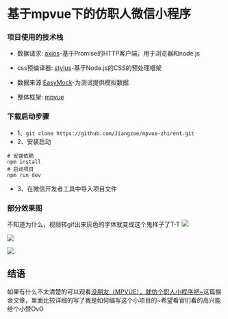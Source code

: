 # 基于mpvue下的仿职人微信小程序
### 项目使用的技术栈

- 数据请求: [axios](https://link.juejin.im/?target=https%3A%2F%2Fwww.npmjs.com%2Fpackage%2Faxios)-基于Promise的HTTP客户端，用于浏览器和node.js

- css预编译器: [stylus](https://www.zhangxinxu.com/jq/stylus/)-基于Node.js的CSS的预处理框架

- 数据来源:[EasyMock](https://www.easy-mock.com/mock/5aded45053796b38dd26e970/sell#!method=get)-为测试提供模拟数据

- 整体框架: [mpvue](https://github.com/Meituan-Dianping/mpvue)

### 下载启动步骤

- 1、`git clone https://github.com/Jiangzoe/mpvue-zhirent.git`
- 2、安装启动

```
# 安装依赖
npm install
# 启动项目
npm run dev
```

- 3、在微信开发者工具中导入项目文件

### 部分效果图
不知道为什么，视频转gif出来灰色的字体就变成这个鬼样子了T-T
![](https://user-gold-cdn.xitu.io/2019/7/14/16bf02a70c5ca92c?w=277&h=600&f=gif&s=4540968)

![](https://user-gold-cdn.xitu.io/2019/7/14/16bf02ba2b238f44?w=277&h=600&f=gif&s=4802454)

![](https://user-gold-cdn.xitu.io/2019/7/14/16bf02be2f1ca50c?w=277&h=600&f=gif&s=1374160)

## 结语
如果有什么不太清楚的可以观看[没朋友（MPVUE），就仿个职人小程序吧~](https://juejin.im/post/5d1712456fb9a07eaa229085)这篇掘金文章，里面比较详细的写了我是如何编写这个小项目的~希望看官们看的高兴能给个小赞OvO